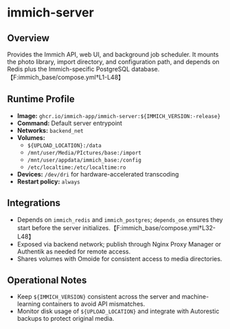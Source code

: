 # immich-server

## Overview
Provides the Immich API, web UI, and background job scheduler. It mounts the photo library, import directory, and configuration path, and depends on Redis plus the Immich-specific PostgreSQL database.【F:immich_base/compose.yml†L1-L48】

## Runtime Profile
- **Image:** `ghcr.io/immich-app/immich-server:${IMMICH_VERSION:-release}`
- **Command:** Default server entrypoint
- **Networks:** `backend_net`
- **Volumes:**
  - `${UPLOAD_LOCATION}:/data`
  - `/mnt/user/Media/PIctures/base:/import`
  - `/mnt/user/appdata/immich_base:/config`
  - `/etc/localtime:/etc/localtime:ro`
- **Devices:** `/dev/dri` for hardware-accelerated transcoding
- **Restart policy:** `always`

## Integrations
- Depends on `immich_redis` and `immich_postgres`; `depends_on` ensures they start before the server initializes.【F:immich_base/compose.yml†L32-L48】
- Exposed via backend network; publish through Nginx Proxy Manager or Authentik as needed for remote access.
- Shares volumes with Omoide for consistent access to media directories.

## Operational Notes
- Keep `${IMMICH_VERSION}` consistent across the server and machine-learning containers to avoid API mismatches.
- Monitor disk usage of `${UPLOAD_LOCATION}` and integrate with Autorestic backups to protect original media.
